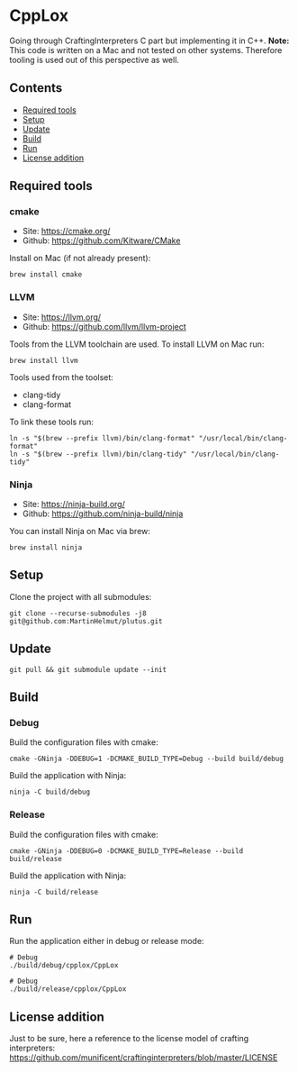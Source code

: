 # CppLox

Going through CraftingInterpreters C part but implementing it in C++. **Note:** This code is written on a Mac and not tested on other systems. Therefore tooling is used out of this perspective as well.

## Contents

* [Required tools](#required-tools)
* [Setup](#setup)
* [Update](#update)
* [Build](#build)
* [Run](#run)
* [License addition](#license-addition)

## Required tools

### cmake

* Site: https://cmake.org/
* Github: https://github.com/Kitware/CMake

Install on Mac (if not already present):

```shell script
brew install cmake
```

### LLVM

* Site: https://llvm.org/
* Github: https://github.com/llvm/llvm-project

Tools from the LLVM toolchain are used. To install LLVM on Mac run:

```shell script
brew install llvm
```

Tools used from the toolset:

* clang-tidy
* clang-format

To link these tools run:

```shell script
ln -s "$(brew --prefix llvm)/bin/clang-format" "/usr/local/bin/clang-format"
ln -s "$(brew --prefix llvm)/bin/clang-tidy" "/usr/local/bin/clang-tidy"
```

### Ninja

* Site: https://ninja-build.org/
* Github: https://github.com/ninja-build/ninja

You can install Ninja on Mac via brew:

```shell script
brew install ninja
```

## Setup

Clone the project with all submodules:

```shell script
git clone --recurse-submodules -j8 git@github.com:MartinHelmut/plutus.git
```

## Update

```shell script
git pull && git submodule update --init
```

## Build

### Debug

Build the configuration files with cmake:

```shell script
cmake -GNinja -DDEBUG=1 -DCMAKE_BUILD_TYPE=Debug --build build/debug
```

Build the application with Ninja:

```shell script
ninja -C build/debug
```

### Release

Build the configuration files with cmake:

```shell script
cmake -GNinja -DDEBUG=0 -DCMAKE_BUILD_TYPE=Release --build build/release
```

Build the application with Ninja:

```shell script
ninja -C build/release
```

## Run

Run the application either in debug or release mode:

```shell script
# Debug
./build/debug/cpplox/CppLox

# Debug
./build/release/cpplox/CppLox
```

## License addition

Just to be sure, here a reference to the license model of crafting interpreters:
https://github.com/munificent/craftinginterpreters/blob/master/LICENSE
